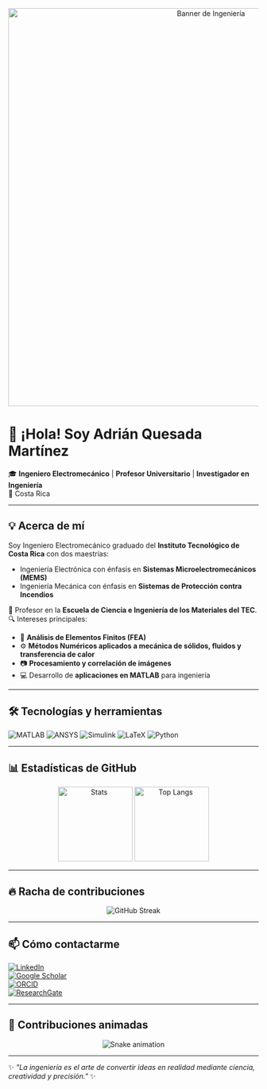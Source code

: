 <!-- Banner -->
<div align="center">
  <img src="https://media.giphy.com/media/v1.Y2lkPTc5MGI3NjExeGgydHpkaHpncTlxZDR4Z2o5eW5ydm9ybHJjczA0Y3prdm1vbGk0MyZlcD12MV9naWZzX3NlYXJjaCZjdD1n/bcKmIWkUMCjVm/giphy.gif" width="800" alt="Banner de Ingeniería"/>
</div>

# 👋 ¡Hola! Soy **Adrián Quesada Martínez**  
🎓 **Ingeniero Electromecánico** | **Profesor Universitario** | **Investigador en Ingeniería**  
📍 Costa Rica

---

## 💡 Acerca de mí
Soy Ingeniero Electromecánico graduado del **Instituto Tecnológico de Costa Rica** con dos maestrías:  
- Ingeniería Electrónica con énfasis en **Sistemas Microelectromecánicos (MEMS)**  
- Ingeniería Mecánica con énfasis en **Sistemas de Protección contra Incendios**

💼 Profesor en la **Escuela de Ciencia e Ingeniería de los Materiales del TEC**.  
🔍 Intereses principales:
- 🔬 **Análisis de Elementos Finitos (FEA)**
- ⚙️ **Métodos Numéricos aplicados a mecánica de sólidos, fluidos y transferencia de calor**
- 📷 **Procesamiento y correlación de imágenes**
- 💻 Desarrollo de **aplicaciones en MATLAB** para ingeniería

---

## 🛠️ Tecnologías y herramientas
![MATLAB](https://img.shields.io/badge/MATLAB-orange?logo=mathworks&logoColor=white)
![ANSYS](https://img.shields.io/badge/ANSYS-yellow?logo=ansys&logoColor=black)
![Simulink](https://img.shields.io/badge/Simulink-orange?logo=mathworks&logoColor=white)
![LaTeX](https://img.shields.io/badge/LaTeX-008080?logo=latex&logoColor=white)
![Python](https://img.shields.io/badge/Python-blue?logo=python&logoColor=white)

---

## 📊 Estadísticas de GitHub
<div align="center">
  <img src="https://github-readme-stats.vercel.app/api?username=adriancrc&show_icons=true&theme=radical" height="150" alt="Stats"/>
  <img src="https://github-readme-stats.vercel.app/api/top-langs/?username=adriancrc&layout=compact&theme=radical" height="150" alt="Top Langs"/>
</div>

---

## 🔥 Racha de contribuciones
<div align="center">
  <img src="https://streak-stats.demolab.com?user=adriancrc&theme=radical" alt="GitHub Streak"/>
</div>

---

## 📫 Cómo contactarme
[![LinkedIn](https://img.shields.io/badge/LinkedIn-0077B5?logo=linkedin&logoColor=white)](https://www.linkedin.com/in/adriano26/)  
[![Google Scholar](https://img.shields.io/badge/Google_Scholar-4285F4?logo=google-scholar&logoColor=white)](https://scholar.google.com/citations?user=uLuTp8MAAAAJ&hl=es)  
[![ORCID](https://img.shields.io/badge/ORCID-A6CE39?logo=orcid&logoColor=white)](https://orcid.org/0000-0002-5975-4195)  
[![ResearchGate](https://img.shields.io/badge/ResearchGate-00CCBB?logo=researchgate&logoColor=white)](https://www.researchgate.net/profile/Adrian-Quesada-Martinez)  

---

## 🐍 Contribuciones animadas
<p align="center">
  <img src="https://raw.githubusercontent.com/adriancrc/adriancrc/output/github-contribution-grid-snake.svg" alt="Snake animation">
</p>

---

✨ _"La ingeniería es el arte de convertir ideas en realidad mediante ciencia, creatividad y precisión."_ ✨
